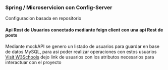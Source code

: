 <h3 text=center>Spring / Microservicion con Config-Server </h3>
<p  text=center>Configuracion basada en repositorio</p>
<h4  text=center>Api Rest de Usuarios conectado mediante feign client con una api Rest de posts </h4>

<p> Mediante mockAPI se genero un listado de usuarios para guardar en base de datos MySQL, para asi poder realizar operaciones con estos usuarios
 <a href="https://mockapi.io/clone/6642c1e43c01a059ea2056ef" target="_blank">Visit W3Schools</a> dejo link de usuarios con los atributos necesarios para interactuar con el proyecto </p>
